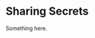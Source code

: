 [title]: # (Sharing Secrets)
[tags]: # (XXX)
[priority]: # (4652)
# Sharing Secrets
Something here.
